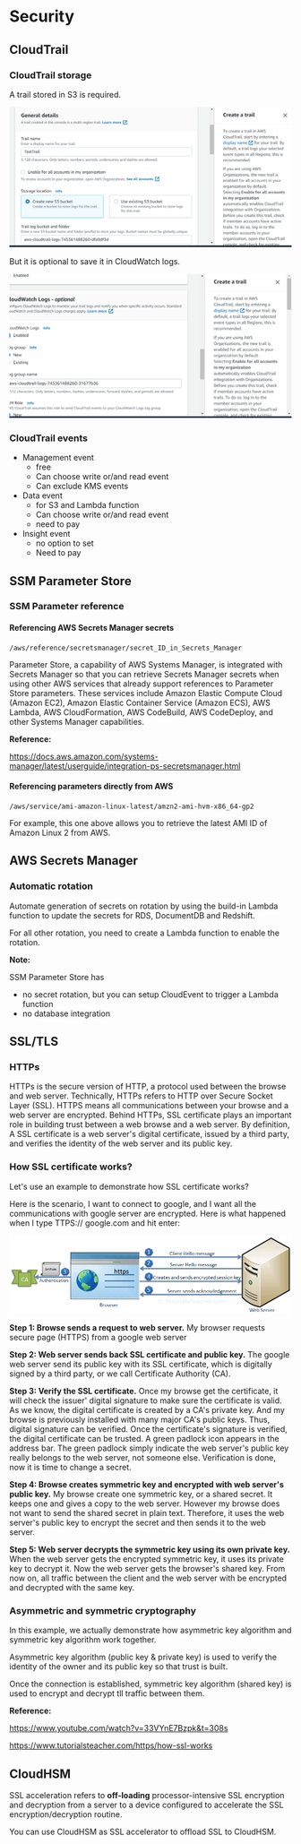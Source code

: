 # Security

## CloudTrail

### CloudTrail storage

A trail stored in S3 is required.

![CloudTrail_Storage_S3](Security_Images/CloudTrail_Storage_S3.png)

 But it is optional to save it in CloudWatch logs.

![](Security_Images/CloudTrail_Storage_CloudWatch_Log.png)

### CloudTrail events

* Management event
  -  free
  - Can choose write or/and read event
  - Can exclude KMS events
* Data event
  - for S3 and Lambda function
  - Can choose write or/and read event
  - need to pay
* Insight event
  - no option to set 
  - Need to pay

## SSM Parameter Store

### SSM Parameter reference

#### Referencing AWS Secrets Manager secrets

```
/aws/reference/secretsmanager/secret_ID_in_Secrets_Manager
```

Parameter Store, a capability of AWS Systems Manager, is integrated with Secrets Manager so that you can retrieve Secrets Manager secrets when using other AWS services that already support references to Parameter Store parameters. These services include Amazon Elastic Compute Cloud (Amazon EC2), Amazon Elastic Container Service (Amazon ECS), AWS Lambda, AWS CloudFormation, AWS CodeBuild, AWS CodeDeploy, and other Systems Manager capabilities.

**Reference:** 

https://docs.aws.amazon.com/systems-manager/latest/userguide/integration-ps-secretsmanager.html

#### Referencing parameters directly from AWS

```
/aws/service/ami-amazon-linux-latest/amzn2-ami-hvm-x86_64-gp2
```

For example, this one above allows you to retrieve the latest AMI ID of Amazon Linux 2 from AWS.

## AWS Secrets Manager

### Automatic rotation

Automate generation of secrets on rotation by using the build-in Lambda function to update the secrets for RDS, DocumentDB and Redshift. 

For all other rotation, you need to create a Lambda function to enable the rotation. 

**Note:**

SSM Parameter Store has

- no secret rotation, but you can setup CloudEvent to trigger a Lambda function
- no database integration

## SSL/TLS

### HTTPs

HTTPs is the secure version of HTTP, a protocol used between the browse and web server. Technically, HTTPs refers to HTTP over Secure Socket Layer (SSL). HTTPS means all communications between your browse and a web server are encrypted. Behind HTTPs, SSL certificate plays an important role in building trust between a web browse and a web server. By definition, A SSL certificate is a web server's digital certificate, issued by a third party, and verifies the identity of the web server and its public key. 

### How SSL certificate works?

Let's use an example to demonstrate how SSL certificate works?

Here is the scenario, I want to connect to google, and I want all the communications with google server are encrypted.  Here is what happened when I type TTPS:// google.com and hit enter:

![](Security_Images/ssl_handshake.png)

**Step 1: Browse sends a request to web server.** My browser requests secure page (HTTPS) from a google web server

**Step 2: Web server sends back SSL certificate and public key.** The google web server send its public key with its SSL certificate, which is digitally signed by a third party, or we call Certificate Authority (CA).

**Step 3: Verify the SSL certificate.** Once my browse get the certificate, it will check the issuer' digital signature to make sure the certificate is valid. As we know, the digital certificate is created by a CA's private key. And my browse is previously installed with many major CA's public keys. Thus, digital signature can be verified. Once the certificate's signature is verified, the digital certificate can be trusted. A green padlock icon appears in the address bar. The green padlock simply indicate the web server's public key really belongs to the web server, not someone else. Verification is done, now it is time to change a secret.

**Step 4: Browse creates symmetric key and encrypted with web server's public key.** My browse create one symmetric key, or a shared secret. It keeps one and gives a copy to the web server. However my browse does not want to send the shared secret in plain text. Therefore, it uses the web server's public key to encrypt the secret and then sends it to the web server. 

**Step 5: Web server decrypts the symmetric key using its own private key.** When the web server gets the encrypted symmetric key, it uses its private key to decrypt it. Now the web server gets the browser's shared key. From now on, all traffic between the client and the web server with be encrypted and decrypted with the same key. 

### Asymmetric and symmetric cryptography

In this example, we actually demonstrate how asymmetric key algorithm and symmetric key algorithm work together. 

Asymmetric key algorithm (public key & private key) is used to verify the identity of the owner and its public key so that trust is built. 

Once the connection is established, symmetric key algorithm (shared key) is used to encrypt and decrypt tll traffic between them. 

**Reference:**

https://www.youtube.com/watch?v=33VYnE7Bzpk&t=308s

https://www.tutorialsteacher.com/https/how-ssl-works

## CloudHSM

SSL acceleration refers to **off-loading** processor-intensive SSL encryption and decryption from a server to a device configured to accelerate the SSL encryption/decryption routine.

You can use CloudHSM as SSL accelerator to offload SSL to CloudHSM.

